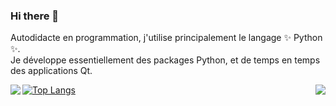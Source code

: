 ### Hi there 👋

<!--
**LostPy/LostPy** is a ✨ _special_ ✨ repository because its `README.md` (this file) appears on your GitHub profile.

Here are some ideas to get you started:

- 🔭 I’m currently working on ...
- 🌱 I’m currently learning ...
- 👯 I’m looking to collaborate on ...
- 🤔 I’m looking for help with ...
- 💬 Ask me about ...
- 📫 How to reach me: ...
- 😄 Pronouns: ...
- ⚡ Fun fact: ...
-->

Autodidacte en programmation, j'utilise principalement le langage ✨ Python ✨.  
Je développe essentiellement des packages Python, et de temps en temps des applications Qt.

<a href="https://github.com/anuraghazra/github-readme-stats">
  <img align="left" src="https://github-readme-stats.vercel.app/api?username=LostPy&show_icons=true&theme=radical&hide_border=true" />
</a>
<a href="https://github.com/anuraghazra/convoychat">
  <img align="right" src="[![Top Langs](https://github-readme-stats.vercel.app/api/top-langs/?username=LostPy&layout=compact)](https://github.com/anuraghazra/github-readme-stats)" />
</a>

[![Top Langs](https://github-readme-stats.vercel.app/api/top-langs/?username=LostPy&langs_count=8)](https://github.com/anuraghazra/github-readme-stats)
